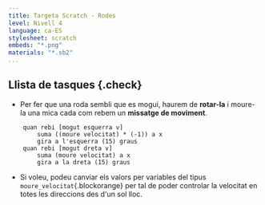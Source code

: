 ```yaml
---
title: Targeta Scratch - Rodes
level: Nivell 4
language: ca-ES
stylesheet: scratch
embeds: "*.png"
materials: "*.sb2"
...
```


## Llista de tasques {.check}

+ Per fer que una roda sembli que es mogui, haurem de **rotar-la** i moure-la una mica cada com rebem un **missatge de moviment**.
```scratch
	quan rebi [mogut esquerra v]
		suma ((moure velocitat) * (-1)) a x
		gira a l'esquerra (15) graus
	quan rebi [mogut dreta v]
		suma (moure velocitat) a x
		gira a la dreta (15) graus
```

+ Si voleu, podeu canviar els valors per variables del tipus `moure_velocitat`{.blockorange} per tal de poder controlar la velocitat en totes les direccions des d'un sol lloc.
